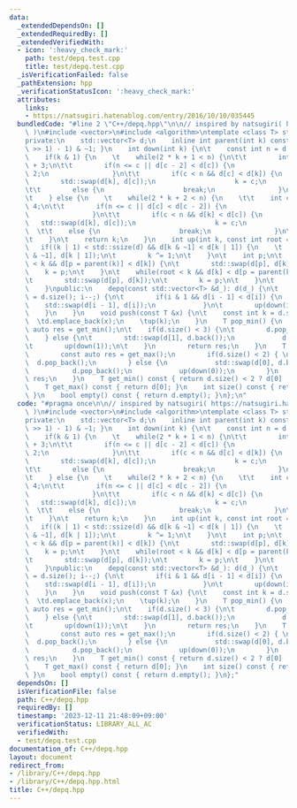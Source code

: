 ```yaml
---
data:
  _extendedDependsOn: []
  _extendedRequiredBy: []
  _extendedVerifiedWith:
  - icon: ':heavy_check_mark:'
    path: test/depq.test.cpp
    title: test/depq.test.cpp
  _isVerificationFailed: false
  _pathExtension: hpp
  _verificationStatusIcon: ':heavy_check_mark:'
  attributes:
    links:
    - https://natsugiri.hatenablog.com/entry/2016/10/10/035445
  bundledCode: "#line 2 \"C++/depq.hpp\"\n\n// inspired by natsugiri( https://natsugiri.hatenablog.com/entry/2016/10/10/035445\
    \ )\n#include <vector>\n#include <algorithm>\ntemplate <class T> struct depq {\n\
    private:\n    std::vector<T> d;\n    inline int parent(int k) const { return ((k\
    \ >> 1) - 1) & ~1; }\n    int down(int k) {\n\t    const int n = d.size();\n\t\
    \    if(k & 1) {\n    \t    while(2 * k + 1 < n) {\n\t\t        int c = 2 * k\
    \ + 3;\n\t\t        if(n <= c || d[c - 2] < d[c]) {\n                    c -=\
    \ 2;\n                }\n\t\t        if(c < n && d[c] < d[k]) {\n            \
    \        std::swap(d[k], d[c]);\n                    k = c;\n                }\n\
    \t\t        else {\n                    break;\n                }\n\t        }\n\
    \t    } else {\n    \t    while(2 * k + 2 < n) {\n    \t\t    int c = 2 * k +\
    \ 4;\n\t\t        if(n <= c || d[c] < d[c - 2]) {\n                    c -= 2;\n\
    \                }\n\t\t        if(c < n && d[k] < d[c]) {\n                 \
    \   std::swap(d[k], d[c]);\n                    k = c;\n                }\n  \
    \  \t\t    else {\n                    break;\n                }\n\t        }\n\
    \t    }\n\t    return k;\n    }\n    int up(int k, const int root = 1) {\n\t \
    \   if((k | 1) < std::ssize(d) && d[k & ~1] < d[k | 1]) {\n    \t    std::swap(d[k\
    \ & ~1], d[k | 1]);\n\t        k ^= 1;\n\t    }\n\t    int p;\n\t    while(root\
    \ < k && d[p = parent(k)] < d[k]) {\n\t        std::swap(d[p], d[k]);\n\t    \
    \    k = p;\n\t    }\n\t    while(root < k && d[k] < d[p = parent(k) | 1]) {\n\
    \t        std::swap(d[p], d[k]);\n\t        k = p;\n\t    }\n\t    return k;\n\
    \    }\npublic:\n    depq(const std::vector<T> &d_): d(d_) {\n\t    for(int i\
    \ = d.size(); i--;) {\n\t        if(i & 1 && d[i - 1] < d[i]) {\n            \
    \    std::swap(d[i - 1], d[i]);\n            }\n\t        up(down(i), i);\n\t\
    \    }\n    }\n    void push(const T &x) {\n\t    const int k = d.size();\n  \
    \  \td.emplace_back(x);\n    \tup(k);\n    }\n    T pop_min() {\n        const\
    \ auto res = get_min();\n\t    if(d.size() < 3) {\n\t        d.pop_back(); \n\t\
    \    } else {\n\t        std::swap(d[1], d.back());\n            d.pop_back();\n\
    \t        up(down(1));\n\t    }\n        return res;\n    }\n    T pop_max() {\n\
    \        const auto res = get_max();\n        if(d.size() < 2) { \n          \
    \  d.pop_back();\n        } else {\n            std::swap(d[0], d.back());\n \
    \           d.pop_back();\n            up(down(0));\n        }\n        return\
    \ res;\n    }\n    T get_min() const { return d.size() < 2 ? d[0] : d[1]; }\n\
    \    T get_max() const { return d[0]; }\n    int size() const { return d.size();\
    \ }\n    bool empty() const { return d.empty(); }\n};\n"
  code: "#pragma once\n\n// inspired by natsugiri( https://natsugiri.hatenablog.com/entry/2016/10/10/035445\
    \ )\n#include <vector>\n#include <algorithm>\ntemplate <class T> struct depq {\n\
    private:\n    std::vector<T> d;\n    inline int parent(int k) const { return ((k\
    \ >> 1) - 1) & ~1; }\n    int down(int k) {\n\t    const int n = d.size();\n\t\
    \    if(k & 1) {\n    \t    while(2 * k + 1 < n) {\n\t\t        int c = 2 * k\
    \ + 3;\n\t\t        if(n <= c || d[c - 2] < d[c]) {\n                    c -=\
    \ 2;\n                }\n\t\t        if(c < n && d[c] < d[k]) {\n            \
    \        std::swap(d[k], d[c]);\n                    k = c;\n                }\n\
    \t\t        else {\n                    break;\n                }\n\t        }\n\
    \t    } else {\n    \t    while(2 * k + 2 < n) {\n    \t\t    int c = 2 * k +\
    \ 4;\n\t\t        if(n <= c || d[c] < d[c - 2]) {\n                    c -= 2;\n\
    \                }\n\t\t        if(c < n && d[k] < d[c]) {\n                 \
    \   std::swap(d[k], d[c]);\n                    k = c;\n                }\n  \
    \  \t\t    else {\n                    break;\n                }\n\t        }\n\
    \t    }\n\t    return k;\n    }\n    int up(int k, const int root = 1) {\n\t \
    \   if((k | 1) < std::ssize(d) && d[k & ~1] < d[k | 1]) {\n    \t    std::swap(d[k\
    \ & ~1], d[k | 1]);\n\t        k ^= 1;\n\t    }\n\t    int p;\n\t    while(root\
    \ < k && d[p = parent(k)] < d[k]) {\n\t        std::swap(d[p], d[k]);\n\t    \
    \    k = p;\n\t    }\n\t    while(root < k && d[k] < d[p = parent(k) | 1]) {\n\
    \t        std::swap(d[p], d[k]);\n\t        k = p;\n\t    }\n\t    return k;\n\
    \    }\npublic:\n    depq(const std::vector<T> &d_): d(d_) {\n\t    for(int i\
    \ = d.size(); i--;) {\n\t        if(i & 1 && d[i - 1] < d[i]) {\n            \
    \    std::swap(d[i - 1], d[i]);\n            }\n\t        up(down(i), i);\n\t\
    \    }\n    }\n    void push(const T &x) {\n\t    const int k = d.size();\n  \
    \  \td.emplace_back(x);\n    \tup(k);\n    }\n    T pop_min() {\n        const\
    \ auto res = get_min();\n\t    if(d.size() < 3) {\n\t        d.pop_back(); \n\t\
    \    } else {\n\t        std::swap(d[1], d.back());\n            d.pop_back();\n\
    \t        up(down(1));\n\t    }\n        return res;\n    }\n    T pop_max() {\n\
    \        const auto res = get_max();\n        if(d.size() < 2) { \n          \
    \  d.pop_back();\n        } else {\n            std::swap(d[0], d.back());\n \
    \           d.pop_back();\n            up(down(0));\n        }\n        return\
    \ res;\n    }\n    T get_min() const { return d.size() < 2 ? d[0] : d[1]; }\n\
    \    T get_max() const { return d[0]; }\n    int size() const { return d.size();\
    \ }\n    bool empty() const { return d.empty(); }\n};"
  dependsOn: []
  isVerificationFile: false
  path: C++/depq.hpp
  requiredBy: []
  timestamp: '2023-12-11 21:48:09+09:00'
  verificationStatus: LIBRARY_ALL_AC
  verifiedWith:
  - test/depq.test.cpp
documentation_of: C++/depq.hpp
layout: document
redirect_from:
- /library/C++/depq.hpp
- /library/C++/depq.hpp.html
title: C++/depq.hpp
---
```

